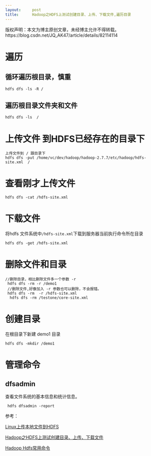 ```yaml
---
layout:     post
title:      Hadoop之HDFS上测试创建目录、上传、下载文件,遍历目录
---
```

<div id="article_content" class="article_content clearfix csdn-tracking-statistics" data-pid="blog" data-mod="popu_307" data-dsm="post">
								<div class="article-copyright">
					版权声明：本文为博主原创文章，未经博主允许不得转载。					https://blog.csdn.net/JQ_AK47/article/details/82114114				</div>
								            <div id="content_views" class="markdown_views prism-atom-one-dark">
							<!-- flowchart 箭头图标 勿删 -->
							<svg xmlns="http://www.w3.org/2000/svg" style="display: none;"><path stroke-linecap="round" d="M5,0 0,2.5 5,5z" id="raphael-marker-block" style="-webkit-tap-highlight-color: rgba(0, 0, 0, 0);"></path></svg>
							<h1 id="遍历">遍历</h1>



<h2 id="循环遍历根目录慎重">循环遍历根目录，慎重</h2>



<pre class="prettyprint"><code class=" hljs lasso">hdfs dfs <span class="hljs-attribute">-ls</span> <span class="hljs-attribute">-R</span> <span class="hljs-subst">/</span></code></pre>



<h2 id="遍历根目录文件夹和文件">遍历根目录文件夹和文件</h2>



<pre class="prettyprint"><code class=" hljs mel">hdfs dfs -<span class="hljs-keyword">ls</span>  /   </code></pre>



<h1 id="上传文件-到hdfs已经存在的目录下">上传文件 到HDFS已经存在的目录下</h1>



<pre class="prettyprint"><code class=" hljs lasso">上传文件到 <span class="hljs-subst">/</span> 跟目录下
hdfs dfs <span class="hljs-attribute">-put</span> /home/vc/dev/hadoop/hadoop<span class="hljs-subst">-</span><span class="hljs-number">2.7</span><span class="hljs-number">.7</span>/etc/hadoop/hdfs<span class="hljs-attribute">-site</span><span class="hljs-built_in">.</span><span class="hljs-built_in">xml</span>  <span class="hljs-subst">/</span></code></pre>



<h1 id="查看刚才上传文件">查看刚才上传文件</h1>



<pre class="prettyprint"><code class=" hljs lasso">hdfs dfs <span class="hljs-attribute">-cat</span> /hdfs<span class="hljs-attribute">-site</span><span class="hljs-built_in">.</span><span class="hljs-built_in">xml</span></code></pre>



<h1 id="下载文件">下载文件</h1>

<p>将hdfs 文件系统中<code>/hdfs-site.xml</code>下载到服务器当前执行命令所在目录</p>



<pre class="prettyprint"><code class=" hljs lasso">hdfs dfs <span class="hljs-attribute">-get</span> /hdfs<span class="hljs-attribute">-site</span><span class="hljs-built_in">.</span><span class="hljs-built_in">xml</span></code></pre>



<h1 id="删除文件和目录">删除文件和目录</h1>



<pre class="prettyprint"><code class=" hljs lasso"><span class="hljs-comment">//删除目录，相比删除文件多一个参数 -r</span>
 hdfs dfs <span class="hljs-attribute">-rm</span> <span class="hljs-attribute">-r</span> /demo1
 <span class="hljs-comment">//删除文件,好像加入 -r 参数也可以删除，不会报错。</span>
 hdfs dfs <span class="hljs-attribute">-rm</span>  <span class="hljs-attribute">-r</span> /hdfs<span class="hljs-attribute">-site</span><span class="hljs-built_in">.</span><span class="hljs-built_in">xml</span>
  hdfs dfs <span class="hljs-attribute">-rm</span> /testone/core<span class="hljs-attribute">-site</span><span class="hljs-built_in">.</span><span class="hljs-built_in">xml</span></code></pre>



<h1 id="创建目录">创建目录</h1>

<p>在根目录下新建 demo1 目录</p>



<pre class="prettyprint"><code class=" hljs perl">hdfs dfs -<span class="hljs-keyword">mkdir</span> /demo1</code></pre>



<h1 id="管理命令">管理命令</h1>



<h2 id="dfsadmin">dfsadmin</h2>

<p>查看文件系统的基本信息和统计信息。</p>



<pre class="prettyprint"><code class=" hljs vhdl"> hdfs dfsadmin -<span class="hljs-keyword">report</span></code></pre>

<p>参考：</p>

<p><a href="https://blog.csdn.net/tanqu9315/article/details/79065594" rel="nofollow">Linux上传本地文件到HDFS</a></p>

<p><a href="https://blog.csdn.net/qq_20989105/article/details/79181854" rel="nofollow">Hadoop之HDFS上测试创建目录、上传、下载文件</a></p>

<p><a href="https://blog.csdn.net/sunshingheavy/article/details/53227581" rel="nofollow">Hadoop Hdfs常用命令</a></p>            </div>
						<link href="https://csdnimg.cn/release/phoenix/mdeditor/markdown_views-9e5741c4b9.css" rel="stylesheet">
                </div>